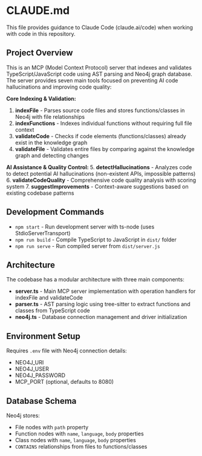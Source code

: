 # CLAUDE.md

This file provides guidance to Claude Code (claude.ai/code) when working with code in this repository.

## Project Overview

This is an MCP (Model Context Protocol) server that indexes and validates TypeScript/JavaScript code using AST parsing and Neo4j graph database. The server provides seven main tools focused on preventing AI code hallucinations and improving code quality:

**Core Indexing & Validation:**
1. **indexFile** - Parses source code files and stores functions/classes in Neo4j with file relationships
2. **indexFunctions** - Indexes individual functions without requiring full file context
3. **validateCode** - Checks if code elements (functions/classes) already exist in the knowledge graph
4. **validateFile** - Validates entire files by comparing against the knowledge graph and detecting changes

**AI Assistance & Quality Control:**
5. **detectHallucinations** - Analyzes code to detect potential AI hallucinations (non-existent APIs, impossible patterns)
6. **validateCodeQuality** - Comprehensive code quality analysis with scoring system
7. **suggestImprovements** - Context-aware suggestions based on existing codebase patterns

## Development Commands

- `npm start` - Run development server with ts-node (uses StdioServerTransport)
- `npm run build` - Compile TypeScript to JavaScript in `dist/` folder  
- `npm run serve` - Run compiled server from `dist/server.js`

## Architecture

The codebase has a modular architecture with three main components:

- **server.ts** - Main MCP server implementation with operation handlers for indexFile and validateCode
- **parser.ts** - AST parsing logic using tree-sitter to extract functions and classes from TypeScript code
- **neo4j.ts** - Database connection management and driver initialization

## Environment Setup

Requires `.env` file with Neo4j connection details:
- NEO4J_URI
- NEO4J_USER  
- NEO4J_PASSWORD
- MCP_PORT (optional, defaults to 8080)

## Database Schema

Neo4j stores:
- File nodes with `path` property
- Function nodes with `name`, `language`, `body` properties
- Class nodes with `name`, `language`, `body` properties
- `CONTAINS` relationships from files to functions/classes